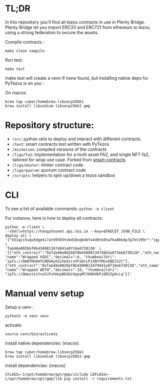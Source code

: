 # TL;DR

In this repository you'll find all tezos contracts in use in Plenty Bridge.
Plenty Bridge let you import ERC20 and ERC721 from ethereum to tezos, using a strong federation to secure the assets. 

Compile contracts :

`make clean compile`

Run test:

`make test`

make test will create a venv if none found, but installing native deps for PyTezos is on you :

On macos: 
```
brew tap cuber/homebrew-libsecp256k1
brew install libsodium libsecp256k1 gmp
```

# Repository structure:

* `/src`: python utils to deploy and interact with different contracts. 
* `/test`: smart contracts test written with PyTezos
* `/michelson`: compiled versions of the contracts
* `/ligo/fa2`: implementation for a multi asset FA2, and single NFT fa2, tailored for wrap use case. Forked from [smart-contracts](https://github.com/tqtezos/smart-contracts)
* `/ligo/minter`: minter contract code
* `/ligo/quorum`: quorum contract code
* `/scripts`: helpers to spin up/down a tezos sandbox

# CLI

To see a list of available commands:
`python -m client`

For instance, here is how to deploy all contracts:
```shell
python -m client \
--shell=https://hangzhounet.api.tez.ie --key=$FAUCET_JSON_FILE \
deploy all \
'{"k51qzi5uqu5dge5i7atd5503txbd10oqb4bfo4d0tk8tw7ka8bk4p7g7kt299r":"sppk7a8xPov96ZwVh7mKi6nkkQS8r8ycYHDp7YahhnF3q1Xb3AQmBpL"}' \
'fab46e002bbf0b4509813474841e0716e6730136' \
'[{"eth_contract":"0xfab46e002bbf0b4509813474841e0716e6730136","eth_name":"USDC","eth_symbol":"USDC","symbol":"wUSDC", "name":"Wrapped USDC","decimals":6, "thumbnailUri": "ipfs://QmQfHU9mYLRDU4yh2ihm3zrvVFxDrLPiXNYtMovUQE2S2t"}, {"eth_contract":"0xfab46e002bbf0b4509813474841e0716e6730136","eth_name":"WETH","eth_symbol":"WETH","symbol":"wWETH", "name":"Wrapped WETH","decimals":18, "thumbnailUri": "ipfs://Qmezz1ztvo5JFshHupBEdUzVppyMfJH6K4kPjQRSZp8cLq"}]'
```

# Manual venv setup

Setup a venv :
```
python3 -m venv venv
```

activate: 
```
source venv/bin/activate
```
install native dependencies: (macos) 
```
brew tap cuber/homebrew-libsecp256k1
brew install libsodium libsecp256k1 gmp
```

install dependencies: (macos)
```
CFLAGS=-I/opt/homebrew/opt/gmp/include LDFLAGS=-L/opt/homebrew/opt/gmp/lib pip install -r requirements.txt
```
